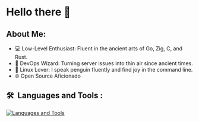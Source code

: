 # Hello there 👋

## About Me:
- 💻 Low-Level Enthusiast: Fluent in the ancient arts of Go, Zig, C, and Rust.
- 🤖 DevOps Wizard: Turning server issues into thin air since ancient times.
- 🐧 Linux Lover: I speak penguin fluently and find joy in the command line.
- 🌐 Open Source Aficionado

## 🛠 &nbsp;Languages and Tools :
[![Languages and Tools](https://skillicons.dev/icons?i=go,zig,c,rust,wasm,ts,js,php,symfony,lua,linux,docker,git,gitlab,github,azure,aws,redis,vim)](https://skillicons.dev)
